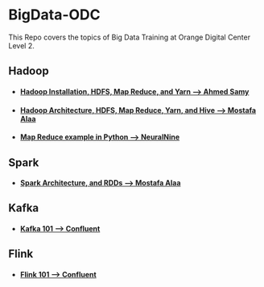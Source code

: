 # BigData-ODC
This Repo covers the topics of Big Data Training at Orange Digital Center Level 2.


## Hadoop
* #### [Hadoop Installation, HDFS, Map Reduce, and Yarn --> Ahmed Samy](https://www.youtube.com/playlist?list=PLrooD4hY1QqAK5pbBpcthLuMa-cXnXJLE)
* #### [Hadoop Architecture, HDFS, Map Reduce, Yarn, and Hive --> Mostafa Alaa](https://www.youtube.com/playlist?list=PLxNoJq6k39G8Ak39PDC-oYvp6ZRvIn3Pa)
* #### [Map Reduce example in Python --> NeuralNine](https://www.youtube.com/watch?v=NAGu_oBCtwI&t=732s)

## Spark
* #### [Spark Architecture, and RDDs --> Mostafa Alaa](https://www.youtube.com/playlist?list=PLxNoJq6k39G9lTU9A65HwC0uWD-XkqqOi)

## Kafka
* #### [Kafka 101 --> Confluent](https://www.youtube.com/playlist?list=PLa7VYi0yPIH0KbnJQcMv5N9iW8HkZHztH)

## Flink
* #### [Flink 101 --> Confluent](https://www.youtube.com/playlist?list=PLa7VYi0yPIH1UdmQcnUr8lvjbUV8JriK0)
